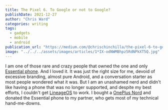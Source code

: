```yaml
---
title: The Pixel 6. To Google or not to Google?
publishDate: 2021-12-27
author: "Chris Ward"
categories: writing
tags: 
  - gadgets
  - mobile
  - android
publication_url: "https://medium.com/@chrischinchilla/the-pixel-6-to-google-or-not-to-google-f3938b718f57"
image: "../../../assets/images/articles/1*IX-odNWMBhpz5RdNPkXT5Q.jpg"
---
```


I am one of those rare and crazy people that owned the one and only
[Essential phone](https://www.gsmarena.com/_essential_ph_1-8710.php). And I loved it. It was just the right
size for me, devoid of excessive branding, almost pure Android, and a
conversation starter as most people wondered what it was. But I am an
unashamed nerd and didn't like having a phone that was no longer
supported, and despite my best efforts, I couldn't get
[LineageOS](https://lineageos.org/) to
work. I bought a [OnePlus Nord](https://www.gsmarena.com/oneplus_nord-10289.php) and donated the Essential phone to my
partner, who gets most of my technical hand-me-downs.